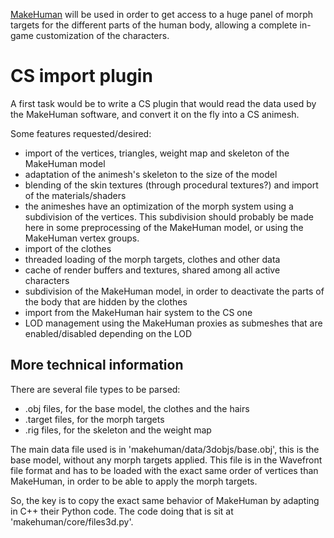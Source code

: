 [MakeHuman](http://www.makehuman.org/) will be used in order to get access to a huge panel
of morph targets for the different parts of the human body, allowing a
complete in-game customization of the characters.

# CS import plugin #

A first task would be to write a CS plugin that would read the data used by the MakeHuman software, and convert it on the fly into a CS animesh.

Some features requested/desired:
  * import of the vertices, triangles, weight map and skeleton of the MakeHuman model
  * adaptation of the animesh's skeleton to the size of the model
  * blending of the skin textures (through procedural textures?) and import of the materials/shaders
  * the animeshes have an optimization of the morph system using a subdivision of the vertices. This subdivision should probably be made here in some preprocessing of the MakeHuman model, or using the MakeHuman vertex groups.
  * import of the clothes
  * threaded loading of the morph targets, clothes and other data
  * cache of render buffers and textures, shared among all active characters
  * subdivision of the MakeHuman model, in order to deactivate the parts of the body that are hidden by the clothes
  * import from the MakeHuman hair system to the CS one
  * LOD management using the MakeHuman proxies as submeshes that are enabled/disabled depending on the LOD

## More technical information ##

There are several file types to be parsed:
  * .obj files, for the base model, the clothes and the hairs
  * .target files, for the morph targets
  * .rig files, for the skeleton and the weight map

The main data file used is in 'makehuman/data/3dobjs/base.obj', this is the base model, without any morph targets applied. This file is in the Wavefront file format and has to be loaded with the exact same order of vertices than MakeHuman, in order to be able to apply the morph targets.

So, the key is to copy the exact same behavior of MakeHuman by adapting in C++ their Python code. The code doing that is sit at 'makehuman/core/files3d.py'.